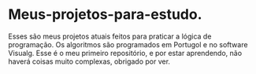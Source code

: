 # Meus-projetos-para-estudo.
Esses são meus projetos atuais feitos para praticar a lógica de programação. Os algoritmos são programados em Portugol e no software Visualg. Esse é o meu primeiro repositório, e por estar aprendendo, não haverá coisas muito complexas, obrigado por ver.
